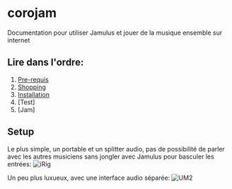 # corojam
Documentation pour utiliser Jamulus et jouer de la musique ensemble sur internet

## Lire dans l'ordre:
  1. [Pre-requis](https://github.com/fredsiva/corojam/blob/master/readme_1_pre_requis.md)
  2. [Shopping](https://github.com/fredsiva/corojam/blob/master/readme_2_shopping.md)
  3. [Installation](https://github.com/fredsiva/corojam/blob/master/readme_3_installation.md)
  4. [Test]
  5. [Jam]
  
## Setup

Le plus simple, un portable et un splitter audio, pas de possibilité de parler avec les autres musiciens sans jongler avec Jamulus pour basculer les entrées:
![iRig](https://github.com/fredsiva/corojam/blob/master/setup_macbook_iRig.JPG)

Un peu plus luxueux, avec une interface audio séparée:
![UM2](https://github.com/fredsiva/corojam/blob/master/setup_macbook_UM2.JPG)

